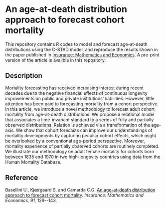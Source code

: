 # An age-at-death distribution approach to forecast cohort mortality
This repository contains R codes to model and forecast age-at-death distributions using the C-STAD model, and reproduce the results shown in the paper published in [Insurance: Mathematics and Economics](https://www.sciencedirect.com/science/article/pii/S0167668720300159). A pre-print version of the article is availble in this repository.

## Description
Mortality forecasting has received increasing interest during recent decades due to the negative financial effects of continuous longevity improvements on public and private institutions' liabilities. However, little attention has been paid to forecasting mortality from a cohort perspective. In this article, we introduce a novel methodology to forecast adult cohort mortality from age-at-death distributions. We propose a relational model that associates a time-invariant standard to a series of fully and partially observed distributions. Relation is achieved via a transformation of the age-axis. We show that cohort forecasts can improve our understandings of mortality developments by capturing peculiar cohort effects, which might be overlooked by a conventional age-period perspective. Moreover, mortality experience of partially observed cohorts are routinely completed. We illustrate our methodology on adult female mortality for cohorts born between 1835 and 1970 in two high-longevity countries using data from the Human Mortality Database.

## Reference
Basellini U., Kjærgaard S. and Camarda C.G. [An age-at-death distribution approach to forecast cohort mortality](https://www.sciencedirect.com/science/article/pii/S0167668720300159). _Insurance: Mathematics and Economics, 91,_ 129--143.



